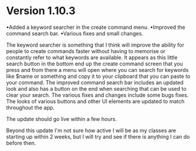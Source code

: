 
# Version 1.10.3

•Added a keyword searcher in the create command menu.
•Improved the command search bar.
•Various fixes and small changes.

The keyword searcher is something that I think will improve the ability for people to create commands faster without having to memorise or constantly refer to what keywords are available. It appears as this little search button in the bottom end up the create command screen that you press and from there a menu will open where you can search for keywords like $name or something and copy it to your clipboard that you can paste to your command.
The improved command search bar includes an updated look and also has a button on the end when searching that can be used to clear your search.
The various fixes and changes include some bugs fixes. The looks of various buttons and other UI elements are updated to match throughout the app.

The update should go live within a few hours.

Beyond this update I'm not sure how active I will be as my classes are starting up within 2 weeks, but I will try and see if there is anything I can do before then.
